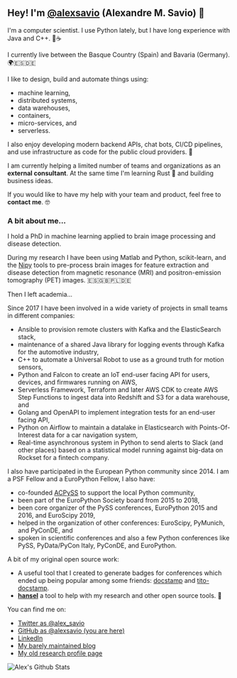 ## Hey! I'm [@alexsavio](https://twitter.com/alex_savio) (Alexandre M. Savio) 👋

I'm a computer scientist. I use Python lately, but I have long experience with Java and C++. 🐍☕

I currently live between the Basque Country (Spain) and Bavaria (Germany). 🌍🇪🇸🇩🇪

I like to design, build and automate things using:

- machine learning, 
- distributed systems, 
- data warehouses, 
- containers,
- micro-services, and
- serverless.

I also enjoy developing modern backend APIs, chat bots, CI/CD pipelines, and use infrastructure as code for the public cloud providers. 🤖

I am currently helping a limited number of teams and organizations as an **external consultant**. At the same
time I'm learning Rust 🦀 and building business ideas.

If you would like to have my help with your team and product, feel free to **contact me**. 🤓

### A bit about me...

I hold a PhD in machine learning applied to brain image processing and disease detection.

During my research I have been using Matlab and Python, scikit-learn, and the [Nipy](https://nipy.org/)
tools to pre-process brain images for feature extraction and disease detection from
magnetic resonance (MRI) and positron-emission tomography (PET) images. 🇪🇸🇬🇧🇵🇱🇩🇪

Then I left academia...

Since 2017 I have been involved in a wide variety of projects in small teams in different companies:

- Ansible to provision remote clusters with Kafka and the ElasticSearch stack,
- maintenance of a shared Java library for logging events through Kafka for the automotive industry,
- C++ to automate a Universal Robot to use as a ground truth for motion sensors,
- Python and Falcon to create an IoT end-user facing API for users, devices, and firmwares running on AWS,
- Serverless Framework, Terraform and later AWS CDK to create AWS Step Functions to ingest data into Redshift and S3 for a data warehouse, and
- Golang and OpenAPI to implement integration tests for an end-user facing API,
- Python on Airflow to maintain a datalake in Elasticsearch with Points-Of-Interest data for a car navigation system,
- Real-time asynchronous system in Python to send alerts to Slack (and other places) based on a statistical model running against big-data on Rockset for a fintech company.

I also have participated in the European Python community since 2014. I am a PSF Fellow and a EuroPython Fellow, I also have:
- co-founded [ACPySS](https://github.com/PythonSanSebastian) to support the local Python community,
- been part of the EuroPython Society board from 2015 to 2018,
- been core organizer of the PySS conferences, EuroPython 2015 and 2016, and EuroScipy 2019,
- helped in the organization of other conferences: EuroScipy, PyMunich, and PyConDE, and
- spoken in scientific conferences and also a few Python conferences like PySS, PyData/PyCon Italy, PyConDE, and EuroPython.

A bit of my original open source work:
  - A useful tool that I created to generate badges for conferences which ended up being popular among some
friends: [docstamp](https://github.com/PythonSanSebastian/docstamp) and [tito-docstamp](https://github.com/PythonSanSebastian/tito-docstamp).
  - [**hansel**](https://github.com/alexsavio/hansel) a tool to help with my research and other open source tools. 🚀

You can find me on:

* [Twitter as @alex_savio](https://twitter.com/alex_savio)
* [GitHub as @alexsavio (you are here)](https://github.com/alexsavio)
* [LinkedIn](https://linkedin.com/in/alexsavio)
* [My barely maintained blog](https://alexsavio.github.io/)
* [My old research profile page](http://www.ehu.eus/ccwintco/index.php?title=Usuario:Alexsavio)

![Alex's Github Stats](https://github-readme-stats.vercel.app/api?username=alexsavio&show_icons=true&theme=radical)
